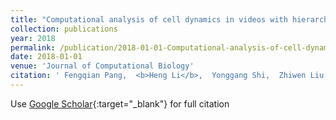 ```yaml
---
title: "Computational analysis of cell dynamics in videos with hierarchical-pooled deep-convolutional features"
collection: publications
year: 2018
permalink: /publication/2018-01-01-Computational-analysis-of-cell-dynamics-in-videos-with-hierarchical-pooled-deep-convolutional-features
date: 2018-01-01
venue: 'Journal of Computational Biology'
citation: ' Fengqian Pang,  <b>Heng Li</b>,  Yonggang Shi,  Zhiwen Liu, &quot;Computational analysis of cell dynamics in videos with hierarchical-pooled deep-convolutional features.&quot; Journal of Computational Biology, 2018.'
---
```

Use [Google Scholar](https://scholar.google.com/scholar?q=Computational+analysis+of+cell+dynamics+in+videos+with+hierarchical+pooled+deep+convolutional+features){:target="_blank"} for full citation